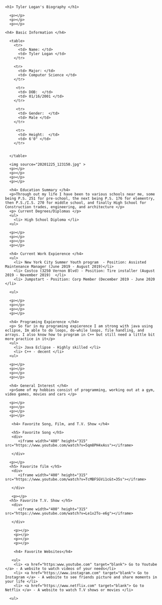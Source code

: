 <!doctype html>

<html>
  <head>
    <title> Tyler Logan's Biography </title>
  </head>
  
  <body>
  
    <h1> Tyler Logan's Biography </h1>
    
      <p></p>
      <p></p>
      <p></p>
      
    <h4> Basic Information </h4>
    
      <table>
        <tr>
          <td> Name: </td>
          <td> Tyler Logan </td>
        </tr>
     
        <tr>
          <td> Major: </td>
          <td> Computer Science </td>
        </tr>
     
         <tr>
          <td> DOB:  </td>
          <td> 01/16/2001 </td>
        </tr>
      
         <tr>
          <td> Gender:  </td>
          <td> Male </td>
        </tr>
      
         <tr>
          <td> Height:  </td>
          <td> 6'0" </td>
        </tr>
      
      
      </table>
      
      <img source="20201225_123150.jpg" >
      <p></p>
      <p></p>
      <p></p>
      <p></p>
      
      <h4> Education Summary </h4>
      <p>Through out my life I have been to various schools near me, some being P.S. 251 for pre-school, the next being P.S. 176 for elementry, then P.S./I.S. 270 for middle school, and finally High School for Construction trades, engineering, and architecture </p>
      <p> Current Degrees/Diplomas </p> 
      <ul>
        <li> High School Diploma </li>
      <ul>
      
      <p></p>
      <p></p>
      <p></p>
      <p></p>
      
      <h4> Current Work Expierence </h4> 
      <ul>
        <li> New York City Summer Youth program  - Position: Assisted Maintenance Manager (June 2019 - August 2019)</li>
        <li> Costco (3250 Vernon Blvd) - Position: Tire installer (August 2019 - November 2019)  </li>
        <li> Jumpstart - Position: Corp Member (December 2019 - June 2020 </li>
        
      <ul>
      
      <p></p>
      <p></p>
      <p></p>
      <p></p>
      
      <h4> Programing Expierence </h4> 
      <p> So far in my programing expierence I am strong with java using eclipse, Im able to do loops, do-while loops, file handling, and arrays. I also know how to program in C++ but still need a little bit more practice in it</p>
      <ul>
        <li> Java Eclipse - Highly skilled </li>
        <li> C++ - decent </li>
      <ul>
      
      <p></p>
      <p></p>
      <p></p>
      <p></p>
      
      <h4> General Interest </h4> 
      <p>Some of my hobbies consist of programming, working out at a gym, video games, movies and cars </p>
      
      <p></p>
      <p></p>
      <p></p>
      <p></p>
      
       <h4> Favorite Song, Film, and T.V. Show </h4> 
       
       <h5> Favorite Song </h5>
       <div>
          <iframe width="400" height="315" src="https://www.youtube.com/watch?v=5qm8PH4xAss"></iframe>
           
       </div>
      
      <p></p>
      <h5> Favorite film </h5>
       <div>
          <iframe width="400" height="315" src="https://www.youtube.com/watch?v=TcMBFSGVi1c&t=35s"></iframe>
           
       </div>
       
       <p></p>
      <h5> Favorite T.V. Show </h5>
       <div>
          <iframe width="400" height="315" src="https://www.youtube.com/watch?v=Le1x2To-e6g"></iframe>
           
       </div>
       
        <p></p>
        <p></p>
        <p></p>
        <p></p>
        
        <h4> Favorite Websites</h4>
        
       <ul>
        <li> <a href="https:www.youtube.com" target="blank"> Go to Youtube </a> - A website to watch videos of your needs</li>
        <li> <a href="https://www.instagram.com" target="blank"> Go to Instagram </a> - A website to see friends picture and share moments in your life </li>
        <li> <a href="https://www.netflix.com" target="blank"> Go to Netflix </a> - A website to watch T.V shows or movies </li>
        
      <ul>
        
  </body>


</html>
